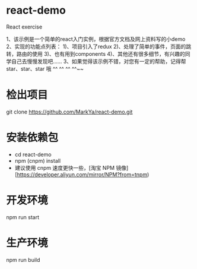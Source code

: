 # react-demo
React exercise

1、该示例是一个简单的react入门实例，根据官方文档及网上资料写的小demo
2、实现的功能点列表：
1)、项目引入了redux
2)、处理了简单的事件，页面的跳转，路由的使用
3)、也有用到components
4)、其他还有很多细节，有兴趣的同学自己去慢慢发现吧……
3、如果觉得该示例不错，对您有一定的帮助，记得帮 star、star、star 哦 ^^ ^^ ^^ ^^~~

# 检出项目
git clone https://github.com/MarkYa/react-demo.git

# 安装依赖包
+ cd react-demo
+ npm (cnpm) install
+ 建议使用 cnpm 速度更快一些，[淘宝 NPM 镜像][https://developer.aliyun.com/mirror/NPM?from=tnpm)

# 开发环境
npm run start

# 生产环境
npm run build
